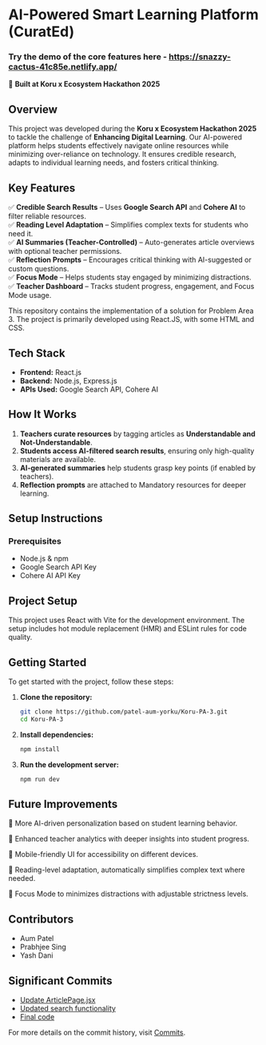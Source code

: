 # **AI-Powered Smart Learning Platform (CuratEd)**  
### Try the demo of the core features here - https://snazzy-cactus-41c85e.netlify.app/
🚀 **Built at Koru x Ecosystem Hackathon 2025**  

## **Overview**  
This project was developed during the **Koru x Ecosystem Hackathon 2025** to tackle the challenge of **Enhancing Digital Learning**. Our AI-powered platform helps students effectively navigate online resources while minimizing over-reliance on technology. It ensures credible research, adapts to individual learning needs, and fosters critical thinking.  


## **Key Features**  
✅ **Credible Search Results** – Uses **Google Search API** and **Cohere AI** to filter reliable resources.  
✅ **Reading Level Adaptation** – Simplifies complex texts for students who need it.  
✅ **AI Summaries (Teacher-Controlled)** – Auto-generates article overviews with optional teacher permissions.  
✅ **Reflection Prompts** – Encourages critical thinking with AI-suggested or custom questions.  
✅ **Focus Mode** – Helps students stay engaged by minimizing distractions.  
✅ **Teacher Dashboard** – Tracks student progress, engagement, and Focus Mode usage.  

This repository contains the implementation of a solution for Problem Area 3. The project is primarily developed using React.JS, with some HTML and CSS.
## **Tech Stack**  
- **Frontend:** React.js  
- **Backend:** Node.js, Express.js  
- **APIs Used:** Google Search API, Cohere AI  

## **How It Works**  
1. **Teachers curate resources** by tagging articles as **Understandable and Not-Understandable**.  
2. **Students access AI-filtered search results**, ensuring only high-quality materials are available. 
3. **AI-generated summaries** help students grasp key points (if enabled by teachers).  
5. **Reflection prompts** are attached to Mandatory resources for deeper learning.  
  

## **Setup Instructions**  
### **Prerequisites**  
- Node.js & npm  
- Google Search API Key  
- Cohere AI API Key  



## Project Setup

This project uses React with Vite for the development environment. The setup includes hot module replacement (HMR) and ESLint rules for code quality.

## Getting Started

To get started with the project, follow these steps:

1. **Clone the repository:**
   ```bash
   git clone https://github.com/patel-aum-yorku/Koru-PA-3.git
   cd Koru-PA-3
   ```

2. **Install dependencies:**
   ```bash
   npm install
   ```

3. **Run the development server:**
   ```bash
   npm run dev
   ```

## Future Improvements
🔹 More AI-driven personalization based on student learning behavior.

🔹 Enhanced teacher analytics with deeper insights into student progress.

🔹 Mobile-friendly UI for accessibility on different devices.

🔹 Reading-level adaptation, automatically simplifies complex text where needed.

🔹 Focus Mode to minimizes distractions with adjustable strictness levels.  

## Contributors
- Aum Patel
- Prabhjee Sing
- Yash Dani

## Significant Commits

- [Update ArticlePage.jsx](https://github.com/patel-aum-yorku/Koru-PA-3/commit/95253924fac34cc157a8f5802da0dfa4bc75efb2)
- [Updated search functionality](https://github.com/patel-aum-yorku/Koru-PA-3/commit/782519c039a14f860feff081b5a001745299f600)
- [Final code](https://github.com/patel-aum-yorku/Koru-PA-3/commit/43acf6980c61218b2044b96d03eb9c280a3e9e69)

For more details on the commit history, visit [Commits](https://github.com/patel-aum-yorku/Koru-PA-3/commits).
